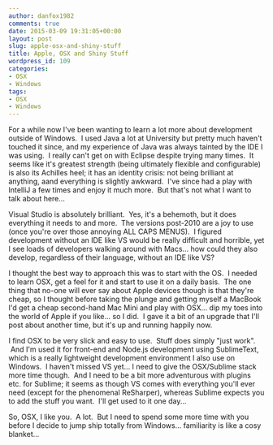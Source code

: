 ```yaml
---
author: danfox1982
comments: true
date: 2015-03-09 19:31:05+00:00
layout: post
slug: apple-osx-and-shiny-stuff
title: Apple, OSX and Shiny Stuff
wordpress_id: 109
categories:
- OSX
- Windows
tags:
- OSX
- Windows
---
```


For a while now I've been wanting to learn a lot more about development outside of Windows.  I used Java a lot at University but pretty much haven't touched it since, and my experience of Java was always tainted by the IDE I was using.  I really can't get on with Eclipse despite trying many times.  It seems like it's greatest strength (being ultimately flexible and configurable) is also its Achilles heel; it has an identity crisis: not being brilliant at anything, aand everything is slightly awkward.  I've since had a play with IntelliJ a few times and enjoy it much more.  But that's not what I want to talk about here...

Visual Studio is absolutely brilliant.  Yes, it's a behemoth, but it does everything it needs to and more.  The versions post-2010 are a joy to use (once you're over those annoying ALL CAPS MENUS).  I figured development without an IDE like VS would be really difficult and horrible, yet I see loads of developers walking around with Macs... how could they also develop, regardless of their language, without an IDE like VS?

I thought the best way to approach this was to start with the OS.  I needed to learn OSX, get a feel for it and start to use it on a daily basis.  The one thing that no-one will ever say about Apple devices though is that they're cheap, so I thought before taking the plunge and getting myself a MacBook I'd get a cheap second-hand Mac Mini and play with OSX... dip my toes into the world of Apple if you like... so I did.  I gave it a bit of an upgrade that I'll post about another time, but it's up and running happily now.

I find OSX to be very slick and easy to use.  Stuff does simply "just work".  And I'm used it for front-end and Node.js development using SublimeText, which is a really lightweight development environment I also use on Windows.  I haven't missed VS yet... I need to give the OSX/Sublime stack more time though.  And I need to be a bit more adventurous with plugins etc. for Sublime; it seems as though VS comes with everything you'll ever need (except for the phenomenal ReSharper), whereas Sublime expects you to add the stuff you want.  I'll get used to it one day...

So, OSX, I like you.  A lot.  But I need to spend some more time with you before I decide to jump ship totally from Windows... familiarity is like a cosy blanket...
